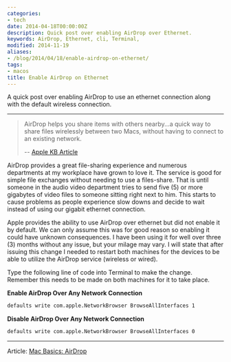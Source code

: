 ```yaml
---
categories:
- tech
date: 2014-04-18T00:00:00Z
description: Quick post over enabling AirDrop over Ethernet.
keywords: AirDrop, Ethernet, cli, Terminal,
modified: 2014-11-19
aliases:
- /blog/2014/04/18/enable-airdrop-on-ethernet/
tags:
- macos
title: Enable AirDrop on Ethernet
---
```


A quick post over enabling AirDrop to use an ethernet connection along with the default wireless connection.

---

> AirDrop helps you share items with others nearby...a quick way to share files wirelessly between two Macs, without having to connect to an existing network.
>
> -- [Apple KB Article](http://support.apple.com/kb/ht4783)

AirDrop provides a great file-sharing experience and numerous departments at my workplace have grown to love it. The service is good for simple file exchanges without needing to use a files-share. That is until someone in the audio video department tries to send five (5) or more gigabytes of video files to someone sitting right next to him. This starts to cause problems as people experience slow downs and decide to wait instead of using our gigabit ethernet connection.

Apple provides the ability to use AirDrop over ethernet but did not enable it by default. We can only assume this was for good reason so enabling it could have unknown consequences. I have been using it for well over three (3) months without any issue, but your milage may vary. I will state that after issuing this change I needed to restart both machines for the devices to be able to utilize the AirDrop service (wireless or wired).

Type the following line of code into Terminal to make the change. Remember this needs to be made on both machines for it to take place.

**Enable AirDrop Over Any Network Connection**
```bash
defaults write com.apple.NetworkBrowser BrowseAllInterfaces 1
```

**Disable AirDrop Over Any Network Connection**
```bash
defaults write com.apple.NetworkBrowser BrowseAllInterfaces 0
```

---

Article:
[Mac Basics: AirDrop](http://support.apple.com/kb/ht4783)
